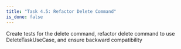 ```yaml
---
title: "Task 4.5: Refactor Delete Command"
is_done: false
---
```


Create tests for the delete command, refactor delete command to use DeleteTaskUseCase, and ensure backward compatibility
